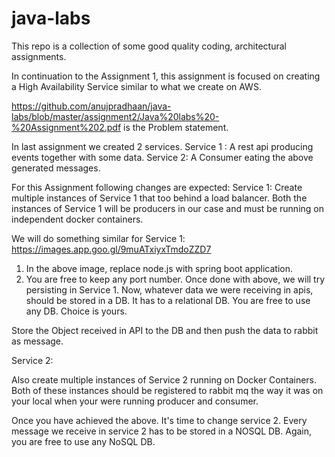 # java-labs
This repo is a collection of some good quality coding, architectural assignments.


In continuation to the Assignment 1, this assignment is focused on creating a High Availability Service similar to what we create on AWS.  

https://github.com/anujpradhaan/java-labs/blob/master/assignment2/Java%20labs%20-%20Assignment%202.pdf is the Problem statement.

In last assignment we created 2 services. 
Service 1 : A rest api producing events together with some data.
Service 2: A Consumer eating the above generated messages.

For this Assignment following changes are expected: 
Service 1:
Create multiple instances of Service 1 that too behind a load balancer. Both the instances of Service 1 will be producers in our case and must be running on independent docker containers.

We will do something similar for Service 1: 
https://images.app.goo.gl/9muATxiyxTmdoZZD7 
1. In the above image, replace node.js with spring boot application. 
2. You are free to keep any port number. 
Once done with above, we will try persisting in Service 1. Now, whatever data we were receiving in apis, should be stored in a DB. It has to a relational DB. You are free to use any DB. Choice is yours. 

Store the Object received in API to the DB and then push the data to rabbit as message.  

Service 2:

Also create multiple instances of Service 2 running on Docker Containers. Both of these instances should be registered to rabbit mq the way it was on your local when your were running producer and consumer.

Once you have achieved the above. It's time to change service 2. Every message we receive in service 2 has to be stored in a NOSQL DB. Again, you are free to use any NoSQL DB. 
